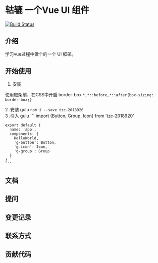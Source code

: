 # 轱辘 一个Vue UI 组件

[![Build Status](https://travis-ci.org/a379351939/gulu-demo.svg?branch=master)](https://travis-ci.org/a379351939/gulu-demo)

## 介绍

学习vue过程中做个的一个 UI 框架。

## 开始使用

1. 安装

使用框架前，在CSS中开启 border-box 
    ```
    *,*::before,*::after{box-sizing: border-box;}
    ```

2 .安装 gulu
    ```
    npm i --save tzc-2018920
    ```   
3 .引入 gulu
    ```
    import {Button, Group, Icon} from  'tzc-2018920'
    
    export default {
      name: 'app',
      components: {
        HelloWorld,
        'g-button': Button,
        'g-icon': Icon,
        'g-group': Group
      }
    }
    ``` 
    
## 文档

## 提问

## 变更记录

## 联系方式

## 贡献代码

